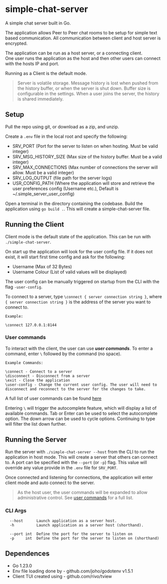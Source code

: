 # simple-chat-server
A simple chat server built in Go. 

The application allows Peer to Peer chat rooms to be setup for simple text based communication. All communication between client and host server is encrypted.

The application can be run as a host server, or a connecting client.  
One user runs the application as the host and then other users can connect with the hosts IP and port.

Running as a Client is the default mode.

>Server is volatile storage. Message history is lost when pushed from the history buffer, or when the server is shut down. Buffer size is configurable in the settings. When a user joins the server, the history is shared immediately.


## Setup
Pull the repo using git, or download as a zip, and unzip.

Create a `.env` file in the local root and specify the following:
* SRV_PORT (Port for the server to listen on when hosting. Must be valid integer)
* SRV_MSG_HISTORY_SIZE (Max size of the history buffer. Must be a valid integer)
* SRV_MAX_CONNECTIONS (Max number of connections the server will allow. Must be a valid integer)
* SRV_LOG_OUTPUT (file path for the server logs)
* USR_CONFIG_PATH (Where the application will store and retrieve the user preferences config (Username etc.), Default is ~/.simple_server_user_config)

Open a terminal in the directory containing the codebase. Build the application using `go build .`. This will create a simple-chat-server file.

## Running the Client
Client mode is the default state of the application. This can be run with `./simple-chat-server`.

On start up the application will look for the user config file. If it does not exist, it will start first time config and ask for the following:
* Username (Max of 32 Bytes)
* Username Colour (List of valid values will be displayed)

The user config can be manually triggered on startup from the CLI with the flag `-user-config`.

To connect to a server, type `\connect { server connection string }`, where `{ server connection string }` is the address of the server you want to connect to. 

```
Example: 

\connect 127.0.0.1:8144

```

### User commands
To interact with the client, the user can use ***user commands***. To enter a command, enter `\` followed by the command (no space). 

```
Example Commands:

\connect - Connect to a server
\disconnect - Disconnect from a server
\exit - Close the application
\user-config - Change the current user config. The user will need to disconnect and reconnect to the server for the changes to take.

```

A full list of user commands can be found [here](./docs/user_commands.md)

Entering `\` will trigger the autocomplete feature, which will display a list of available commands. Tab or Enter can be used to select the autocomplete option. The down arrow can be used to cycle options. Continuing to type will filter the list down further.

## Running the Server
Run the server with `./simple-chat-server --host` from the CLI to run the application in host mode. This will create a server that others can connect to.
A port can be specified with the `--port` (or `-p`) flag. This value will override any value provide in the `.env` file for `SRV_PORT`. 

Once connected and listening for connections, the application will enter client mode and auto connect to the server. 

> As the host user, the user commands will be expanded to allow administrative control. See [user commands](./docs/user_commands.md) for a full list. 

### CLI Args
```
  --host      Launch application as a server host.
  -h          Launch application as a server host (shorthand).
  
  --port int  Define the port for the server to listen on
  -p     int  Define the port for the server to listen on (shorthand)
```


## Dependences 

* Go 1.23.0
* Env file loading done by -  github.com/joho/godotenv v1.5.1
* Client TUI created using  -  github.com/rivo/tview


